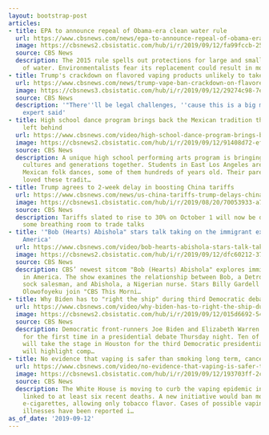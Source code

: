 ```yaml
---
layout: bootstrap-post
articles:
- title: EPA to announce repeal of Obama-era clean water rule
  url: https://www.cbsnews.com/news/epa-to-announce-repeal-of-obama-era-clean-water-regulation/
  image: https://cbsnews2.cbsistatic.com/hub/i/r/2019/09/12/fa99fccb-2559-4a51-88c0-51bd8c506be7/thumbnail/1200x630/548037bf1f033f7de6acc675218c03bb/gettyimages-1161833844.jpg
  source: CBS News
  description: The 2015 rule spells out protections for large and small U.S. bodies
    of water. Environmentalists fear its replacement could result in more pollution
- title: Trump's crackdown on flavored vaping products unlikely to take effect soon
  url: https://www.cbsnews.com/news/trump-vape-ban-crackdown-on-flavored-vaping-products-unlikely-to-take-effect-soon/
  image: https://cbsnews3.cbsistatic.com/hub/i/r/2019/09/12/29274c98-7e1e-41bc-986a-cf690b31663d/thumbnail/1200x630/700847d35203c59c0730249a71b5b9ff/0912-ctm-trumpvaping-reid-1931933-640x360.jpg
  source: CBS News
  description: '"There''ll be legal challenges, ''cause this is a big market," one
    expert said'
- title: High school dance program brings back the Mexican tradition their parents
    left behind
  url: https://www.cbsnews.com/video/high-school-dance-program-brings-back-the-mexican-tradition-their-parents-left-behind/
  image: https://cbsnews2.cbsistatic.com/hub/i/r/2019/09/12/91408d72-ef51-43d0-ad92-497d9155e27e/thumbnail/1200x630/5bb3c30992ab2d22ea01ce4d1ea481d0/0912-ctm-folklorico-yuccas-1932040-640x360.jpg
  source: CBS News
  description: A unique high school performing arts program is bringing different
    cultures and generations together. Students in East Los Angeles are learning historic
    Mexican folk dances, some of them hundreds of years old. Their parents and grandparents
    loved these tradit…
- title: Trump agrees to 2-week delay in boosting China tariffs
  url: https://www.cbsnews.com/news/us-china-tariffs-trump-delays-china-tariff-increase-by-2-weeks-as-gesture-of-goodwill/
  image: https://cbsnews1.cbsistatic.com/hub/i/r/2019/08/20/70053933-a7fc-49d8-a9a6-0246fb8b43ae/thumbnail/1200x630/e33d3e9bf16b5fba9032d3e9195afc50/gettyimages-1162886129.jpg
  source: CBS News
  description: Tariffs slated to rise to 30% on October 1 will now be delayed, giving
    some breathing room to trade talks
- title: '"Bob (Hearts) Abishola" stars talk taking on the immigrant experience in
    America'
  url: https://www.cbsnews.com/video/bob-hearts-abishola-stars-talk-taking-on-the-immigrant-experience-in-america/
  image: https://cbsnews2.cbsistatic.com/hub/i/r/2019/09/12/dfc60212-3713-4687-bff4-7a47c6028bfa/thumbnail/1200x630/a7017a742f6c79964dc16041e238ba93/0912-ctm-billyandfolake-sot-1932030-640x360.jpg
  source: CBS News
  description: CBS’ newest sitcom "Bob (Hearts) Abishola" explores immigrant life
    in America. The show examines the relationship between Bob, a Detroit compression
    sock salesman, and Abishola, a Nigerian nurse. Stars Billy Gardell and Folake
    Olowofoyeku join "CBS This Morni…
- title: Why Biden has to "right the ship" during third Democratic debate
  url: https://www.cbsnews.com/video/why-biden-has-to-right-the-ship-during-third-democratic-debate/
  image: https://cbsnews2.cbsistatic.com/hub/i/r/2019/09/12/015d6692-548d-4a25-a42b-fc0fb149decf/thumbnail/1200x630/f474fe8833dba5ced699e7c698779915/0912-ctm-debatepreview-sullivan-1932025-640x360.jpg
  source: CBS News
  description: Democratic front-runners Joe Biden and Elizabeth Warren will face off
    for the first time in a presidential debate Thursday night. Ten of the 2020 candidates
    will take the stage in Houston for the third Democratic presidential debate, which
    will highlight comp…
- title: No evidence that vaping is safer than smoking long term, cancer expert says
  url: https://www.cbsnews.com/video/no-evidence-that-vaping-is-safer-than-smoking-long-term-cancer-expert-says/
  image: https://cbsnews1.cbsistatic.com/hub/i/r/2019/09/12/193703ff-2c16-44e6-9e15-82e755ff4a49/thumbnail/1200x630/c1e76244e445b65ddd4a17fb474dd769/0912-ctm-vapingregulation-agus-1932016-640x360.jpg
  source: CBS News
  description: The White House is moving to curb the vaping epidemic in America that's
    linked to at least six recent deaths. A new initiative would ban most flavored
    e-cigarettes, allowing only tobacco flavor. Cases of possible vaping- related
    illnesses have been reported i…
as_of_date: '2019-09-12'
---
```


